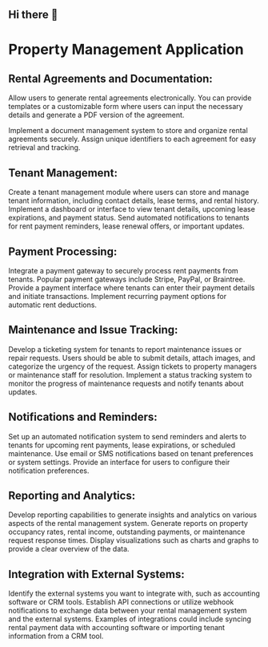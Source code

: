 ## Hi there 👋
# Property Management Application

## Rental Agreements and Documentation:

Allow users to generate rental agreements electronically. You can provide templates or a customizable form where users can input the necessary details and generate a PDF version of the agreement.

Implement a document management system to store and organize rental agreements securely. Assign unique identifiers to each agreement for easy retrieval and tracking.

## Tenant Management:
Create a tenant management module where users can store and manage tenant information, including contact details, lease terms, and rental history.
Implement a dashboard or interface to view tenant details, upcoming lease expirations, and payment status.
Send automated notifications to tenants for rent payment reminders, lease renewal offers, or important updates.

## Payment Processing:
Integrate a payment gateway to securely process rent payments from tenants. Popular payment gateways include Stripe, PayPal, or Braintree.
Provide a payment interface where tenants can enter their payment details and initiate transactions.
Implement recurring payment options for automatic rent deductions.

## Maintenance and Issue Tracking:
Develop a ticketing system for tenants to report maintenance issues or repair requests. Users should be able to submit details, attach images, and categorize the urgency of the request.
Assign tickets to property managers or maintenance staff for resolution.
Implement a status tracking system to monitor the progress of maintenance requests and notify tenants about updates.

## Notifications and Reminders:
Set up an automated notification system to send reminders and alerts to tenants for upcoming rent payments, lease expirations, or scheduled maintenance.
Use email or SMS notifications based on tenant preferences or system settings.
Provide an interface for users to configure their notification preferences.

## Reporting and Analytics:
Develop reporting capabilities to generate insights and analytics on various aspects of the rental management system.
Generate reports on property occupancy rates, rental income, outstanding payments, or maintenance request response times.
Display visualizations such as charts and graphs to provide a clear overview of the data.

## Integration with External Systems:
Identify the external systems you want to integrate with, such as accounting software or CRM tools.
Establish API connections or utilize webhook notifications to exchange data between your rental management system and the external systems.
Examples of integrations could include syncing rental payment data with accounting software or importing tenant information from a CRM tool.
